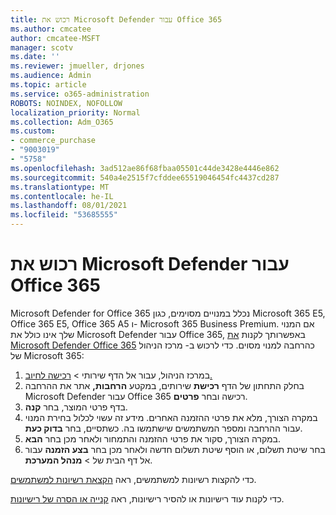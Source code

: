 ```yaml
---
title: רכוש את Microsoft Defender עבור Office 365
ms.author: cmcatee
author: cmcatee-MSFT
manager: scotv
ms.date: ''
ms.reviewer: jmueller, drjones
ms.audience: Admin
ms.topic: article
ms.service: o365-administration
ROBOTS: NOINDEX, NOFOLLOW
localization_priority: Normal
ms.collection: Adm_O365
ms.custom:
- commerce_purchase
- "9003019"
- "5758"
ms.openlocfilehash: 3ad512ae86f68fbaa05501c44de3428e4446e862
ms.sourcegitcommit: 540a4e2515f7cfddee65519046454fc4437cd287
ms.translationtype: MT
ms.contentlocale: he-IL
ms.lasthandoff: 08/01/2021
ms.locfileid: "53685555"
---
```

# <a name="purchase-microsoft-defender-for-office-365"></a>רכוש את Microsoft Defender עבור Office 365

Microsoft Defender for Office 365 נכלל במנויים מסוימים, כגון Microsoft 365 E5, Office 365 E5, Office 365 A5 ו- Microsoft 365 Business Premium. אם המנוי שלך אינו כולל את Microsoft Defender עבור Office 365, באפשרותך לקנות [את Microsoft Defender Office 365](/microsoft-365/security/office-365-security/office-365-atp) כהרחבה למנוי מסוים. כדי לרכוש ב- מרכז הניהול של Microsoft 365:

1. במרכז הניהול, עבור אל הדף שירותי  >  [רכישה לחיוב.](https://go.microsoft.com/fwlink/p/?linkid=868433)
2. בחלק התחתון של הדף **רכישת** שירותים, במקטע **הרחבות,** אתר את ההרחבה Microsoft Defender עבור Office 365 רכישה ובחר **פרטים**.
3. בדף פרטי המוצר, בחר **קנה**.
4. במקרה הצורך, מלא את פרטי ההזמנה האחרים. מידע זה עשוי לכלול בחירת המנוי עבור ההרחבה ומספר המשתמשים שישתמשו בה. כשתסיים, בחר **בדוק כעת**.
5. במקרה הצורך, סקור את פרטי ההזמנה והתמחור ולאחר מכן בחר **הבא**.
6. בחר שיטת תשלום, או הוסף שיטת תשלום חדשה ולאחר מכן בחר **בצע הזמנה** עבור אל דף הבית של  >  **מנהל המערכת**.

כדי להקצות רשיונות למשתמשים, ראה [הקצאת רשיונות למשתמשים](/microsoft-365/admin/manage/assign-licenses-to-users).

כדי לקנות עוד רישיונות או להסיר רישיונות, ראה [קנייה או הסרה של רישיונות](/microsoft-365/commerce/licenses/buy-licenses#buy-or-remove-licenses-for-your-business-subscription).